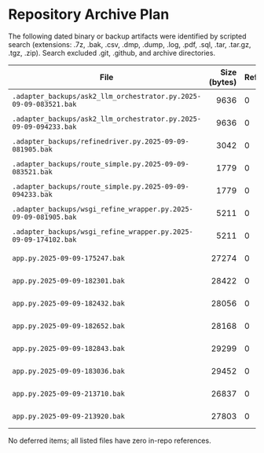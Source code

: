 # Repository Archive Plan

The following dated binary or backup artifacts were identified by scripted search (extensions: .7z, .bak, .csv, .dmp, .dump, .log, .pdf, .sql, .tar, .tar.gz, .tgz, .zip).
Search excluded .git, .github, and archive directories.

| File | Size (bytes) | References | Action |
| --- | ---: | --- | --- |
| `.adapter_backups/ask2_llm_orchestrator.py.2025-09-09-083521.bak` | 9636 | 0 | Move to archive/code_backups/ |
| `.adapter_backups/ask2_llm_orchestrator.py.2025-09-09-094233.bak` | 9636 | 0 | Move to archive/code_backups/ |
| `.adapter_backups/refinedriver.py.2025-09-09-081905.bak` | 3042 | 0 | Move to archive/code_backups/ |
| `.adapter_backups/route_simple.py.2025-09-09-083521.bak` | 1779 | 0 | Move to archive/code_backups/ |
| `.adapter_backups/route_simple.py.2025-09-09-094233.bak` | 1779 | 0 | Move to archive/code_backups/ |
| `.adapter_backups/wsgi_refine_wrapper.py.2025-09-09-081905.bak` | 5211 | 0 | Move to archive/code_backups/ |
| `.adapter_backups/wsgi_refine_wrapper.py.2025-09-09-174102.bak` | 5211 | 0 | Move to archive/code_backups/ |
| `app.py.2025-09-09-175247.bak` | 27274 | 0 | Move to archive/code_backups/ |
| `app.py.2025-09-09-182301.bak` | 28422 | 0 | Move to archive/code_backups/ |
| `app.py.2025-09-09-182432.bak` | 28056 | 0 | Move to archive/code_backups/ |
| `app.py.2025-09-09-182652.bak` | 28168 | 0 | Move to archive/code_backups/ |
| `app.py.2025-09-09-182843.bak` | 29299 | 0 | Move to archive/code_backups/ |
| `app.py.2025-09-09-183036.bak` | 29452 | 0 | Move to archive/code_backups/ |
| `app.py.2025-09-09-213710.bak` | 26837 | 0 | Move to archive/code_backups/ |
| `app.py.2025-09-09-213920.bak` | 27803 | 0 | Move to archive/code_backups/ |

No deferred items; all listed files have zero in-repo references.
